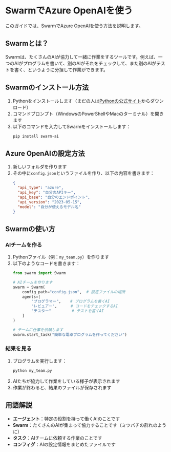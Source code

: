 # SwarmでAzure OpenAIを使う

このガイドでは、SwarmでAzure OpenAIを使う方法を説明します。

## Swarmとは？

Swarmは、たくさんのAIが協力して一緒に作業をするツールです。例えば、一つのAIがプログラムを書いて、別のAIがそれをチェックして、また別のAIがテストを書く、というように分担して作業ができます。

## Swarmのインストール方法

1. Pythonをインストールします（まだの人は[Pythonの公式サイト](https://www.python.org)からダウンロード）
2. コマンドプロンプト（WindowsのPowerShellやMacのターミナル）を開きます
3. 以下のコマンドを入力してSwarmをインストールします：
   ```bash
   pip install swarm-ai
   ```

## Azure OpenAIの設定方法

1. 新しいフォルダを作ります
2. その中に`config.json`というファイルを作り、以下の内容を書きます：
   ```json
   {
     "api_type": "azure",
     "api_key": "自分のAPIキー",
     "api_base": "自分のエンドポイント",
     "api_version": "2023-05-15",
     "model": "自分が使えるモデル名"
   }
   ```

## Swarmの使い方

### AIチームを作る
1. Pythonファイル（例：`my_team.py`）を作ります
2. 以下のようなコードを書きます：
   ```python
   from swarm import Swarm

   # AIチームを作ります
   swarm = Swarm(
       config_path="config.json",  # 設定ファイルの場所
       agents=[
           "プログラマー",    # プログラムを書くAI
           "レビュアー",      # コードをチェックするAI
           "テスター"         # テストを書くAI
       ]
   )

   # チームに仕事を依頼します
   swarm.start_task("簡単な電卓プログラムを作ってください")
   ```

### 結果を見る
1. プログラムを実行します：
   ```bash
   python my_team.py
   ```
2. AIたちが協力して作業をしている様子が表示されます
3. 作業が終わると、結果のファイルが保存されます

## 用語解説

- **エージェント**：特定の役割を持って働くAIのことです
- **Swarm**：たくさんのAIが集まって協力することです（ミツバチの群れのように）
- **タスク**：AIチームに依頼する作業のことです
- **コンフィグ**：AIの設定情報をまとめたファイルです
